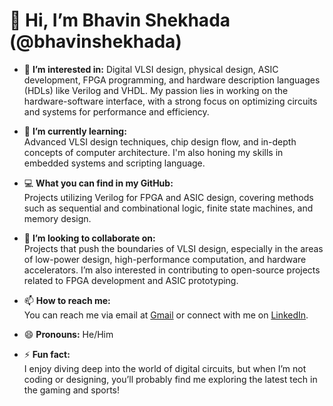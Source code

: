 # 👋 Hi, I’m Bhavin Shekhada (@bhavinshekhada)

- 👀 **I’m interested in:**
  Digital VLSI design, physical design, ASIC development, FPGA programming, and hardware description languages (HDLs) like Verilog and VHDL. My passion lies in working on the hardware-software interface, with a strong focus on optimizing circuits and systems for performance and efficiency.

- 🌱 **I’m currently learning:**  
  Advanced VLSI design techniques, chip design flow, and in-depth concepts of computer architecture. I'm also honing my skills in embedded systems and scripting language.

- 💻 **What you can find in my GitHub:**  
  Projects utilizing Verilog for FPGA and ASIC design, covering methods such as sequential and combinational logic, finite state machines, and memory design.
  
- 💞️ **I’m looking to collaborate on:**  
  Projects that push the boundaries of VLSI design, especially in the areas of low-power design, high-performance computation, and hardware accelerators. I’m also interested in contributing to open-source projects related to FPGA development and ASIC prototyping.

- 📫 **How to reach me:**  
  You can reach me via email at [Gmail](bhavinshekhada03@gamil.com) or connect with me on [LinkedIn](https://www.linkedin.com/in/bhavin-shekhada-224715246/).

- 😄 **Pronouns:** He/Him

- ⚡ **Fun fact:**  
  I enjoy diving deep into the world of digital circuits, but when I’m not coding or designing, you’ll probably find me exploring the latest tech in the gaming and sports!
